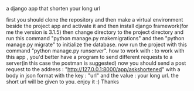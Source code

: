 a django app that shorten your long url

first you should clone the repository and then make a virtual environment beside the project app and activate it and then install django framework(for me the version is
3.1.5)
then change directory to the project directory and run this command "python manage.py makemigrations" and then "python manage.py migrate" to initialize the database. now run the project with this command "python manage.py runserver".
how to work with :
to work with this app , you'd better have a program to send different requests to a server(in this case the postman is suggested)
now you should send a post request to the address : "http://127.0.0.1:8000/app/askshortened" with a body in json format with the key : "url" and the value : your long url.
the short url will be given to you. enjoy it :) Thanks

